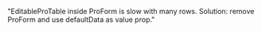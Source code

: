"EditableProTable inside ProForm is slow with many rows. Solution: remove ProForm and use defaultData as value prop."
